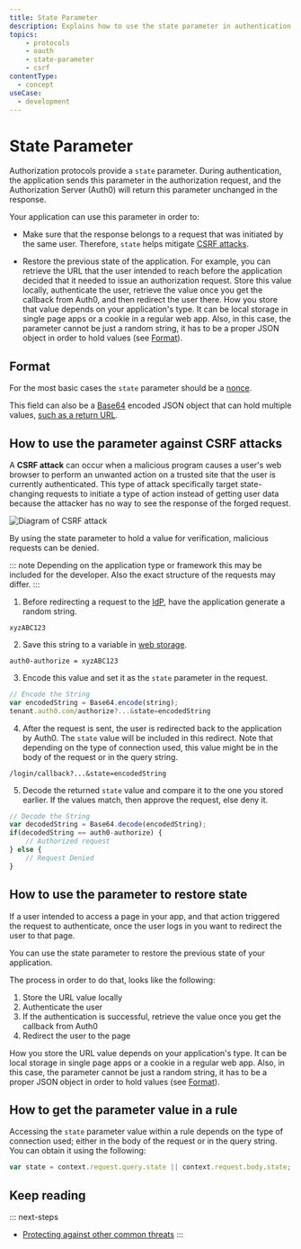 ```yaml
---
title: State Parameter
description: Explains how to use the state parameter in authentication requests to help prevent CSRF attacks and restore state
topics:
    - protocols
    - oauth
    - state-parameter
    - csrf
contentType:
  - concept
useCase:
  - development
---
```


# State Parameter

Authorization protocols provide a `state` parameter. During authentication, the application sends this parameter in the authorization request, and the Authorization Server (Auth0) will return this parameter unchanged in the response.

Your application can use this parameter in order to:

- Make sure that the response belongs to a request that was initiated by the same user. Therefore, `state` helps mitigate [CSRF attacks](https://en.wikipedia.org/wiki/Cross-site_request_forgery).

- Restore the previous state of the application. For example, you can retrieve the URL that the user intended to reach before the application decided that it needed to issue an authorization request. Store this value locally, authenticate the user, retrieve the value once you get the callback from Auth0, and then redirect the user there. How you store that value depends on your application's type. It can be local storage in single page apps or a cookie in a regular web app. Also, in this case, the parameter cannot be just a random string, it has to be a proper JSON object in order to hold values (see [Format](#format)).

## Format

For the most basic cases the `state` parameter should be a [nonce](https://en.wikipedia.org/wiki/Cryptographic_nonce). 

This field can also be a [Base64](https://en.wikipedia.org/wiki/Base64) encoded JSON object that can hold multiple values, [such as a return URL](/tutorials/redirecting-users).

## How to use the parameter against CSRF attacks

A **CSRF attack** can occur when a malicious program causes a user's web browser to perform an unwanted action on a trusted site that the user is currently authenticated. This type of attack specifically target state-changing requests to initiate a type of action instead of getting user data because the attacker has no way to see the response of the forged request.

![Diagram of CSRF attack](/media/articles/protocols/CSRF_Diagram.png)

By using the state parameter to hold a value for verification, malicious requests can be denied.

::: note
Depending on the application type or framework this may be included for the developer. Also the exact structure of the requests may differ.
:::

1. Before redirecting a request to the [IdP](/identityproviders), have the application generate a random string.

```text
xyzABC123
```

2. Save this string to a variable in [web storage](/security/store-tokens#web-storage-local-storage-session-storage-).

```text
auth0-authorize = xyzABC123
```

3. Encode this value and set it as the `state` parameter in the request.

```js
// Encode the String
var encodedString = Base64.encode(string);
tenant.auth0.com/authorize?...&state=encodedString
```

4. After the request is sent, the user is redirected back to the application by Auth0. The `state` value will be included in this redirect. Note that depending on the type of connection used, this value might be in the body of the request or in the query string.

```text
/login/callback?...&state=encodedString
```

5.  Decode the returned `state` value and compare it to the one you stored earlier. If the values match, then approve the request, else deny it.

```js
// Decode the String
var decodedString = Base64.decode(encodedString);
if(decodedString == auth0-authorize) {
	// Authorized request
} else {
	// Request Denied
}
```
## How to use the parameter to restore state

If a user intended to access a page in your app, and that action triggered the request to authenticate, once the user logs in you want to redirect the user to that page.


You can use the state parameter to restore the previous state of your application. 

The process in order to do that, looks like the following:

1. Store the URL value locally
1. Authenticate the user
1. If the authentication is successful, retrieve the value once you get the callback from Auth0
1. Redirect the user to the page

How you store the URL value depends on your application's type. It can be local storage in single page apps or a cookie in a regular web app. Also, in this case, the parameter cannot be just a random string, it has to be a proper JSON object in order to hold values (see [Format](#format)).

## How to get the parameter value in a rule

Accessing the `state` parameter value within a rule depends on the type of connection used; either in the body of the request or in the query string. You can obtain it using the following:

```js
var state = context.request.query.state || context.request.body.state;
```

## Keep reading

::: next-steps
* [Protecting against other common threats](/security/common-threats)
:::
